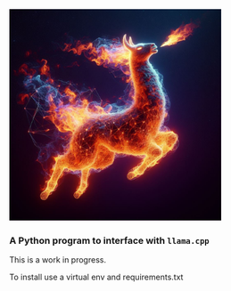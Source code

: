 <img src="media/image.jpg" width="380">

### A Python program to interface with `llama.cpp`

This is a work in progress.

To install use a virtual env and requirements.txt